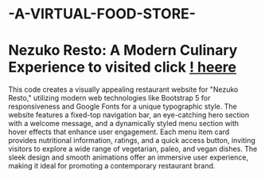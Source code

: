 # -A-VIRTUAL-FOOD-STORE-
# Nezuko Resto: A Modern Culinary Experience to visited click [! heere]( https://mar-am.github.io/-A-VIRTUAL-FOOD-STORE-/)

  This code creates a visually appealing restaurant website for "Nezuko Resto," utilizing modern web technologies like Bootstrap 5 for responsiveness and Google Fonts for a unique typographic style. The website features a fixed-top navigation bar, an eye-catching hero section with a welcome message, and a dynamically styled menu section with hover effects that enhance user engagement. Each menu item card provides nutritional information, ratings, and a quick access button, inviting visitors to explore a wide range of vegetarian, paleo, and vegan dishes. The sleek design and smooth animations offer an immersive user experience, making it ideal for promoting a contemporary restaurant brand.
